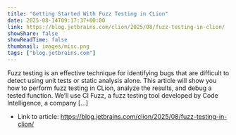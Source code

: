 ```yaml
---
title: "Getting Started With Fuzz Testing in CLion"
date: 2025-08-14T09:17:37+00:00
link: https://blog.jetbrains.com/clion/2025/08/fuzz-testing-in-clion/
showShare: false
showReadTime: false
thumbnail: images/misc.png
tags: ["blog.jetbrains.com"]
---
```

Fuzz testing is an effective technique for identifying bugs that are difficult to detect using unit tests or static analysis alone. This article will show you how to perform fuzz testing in CLion, analyze the results, and debug a tested function. We’ll use CI Fuzz, a fuzz testing tool developed by Code Intelligence, a company […]

- Link to article: https://blog.jetbrains.com/clion/2025/08/fuzz-testing-in-clion/